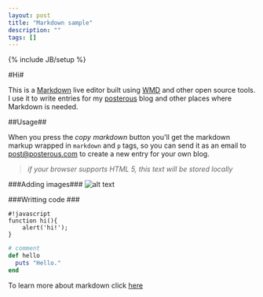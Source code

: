 ```yaml
---
layout: post
title: "Markdown sample"
description: ""
tags: []
---
```

{% include JB/setup %}

#Hi#

This is a [Markdown][1] live editor built using [WMD][2] and other open source tools. I use it to write entries for my [posterous][3] blog and other places where Markdown is needed.

##Usage##

When you press the *copy markdown* button you'll get the markdown markup wrapped in `markdown` and `p` tags, so you can send it as an email to post@posterous.com to create a new entry for your own blog.

> *if your browser supports HTML 5, this text will be stored locally*

###Adding images###
![alt text][4]

###Writting code ###

    #!javascript
    function hi(){
        alert('hi!');
    }

```ruby
# comment
def hello
  puts "Hello."
end
```

To learn more about markdown click [here][5]

[1]: http://posterous.com/help/markdown
[2]: https://github.com/derobins/wmd
[3]: http://posterous.com
[4]: http://placehold.it/350x150
[5]: http://daringfireball.net/projects/markdown/
